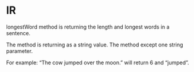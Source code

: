 # IR

longestWord method is returning the length and longest words in a sentence.

The method is returning as a string value. The method except one string parameter.


For example: “The cow jumped over the moon.” will return 6 and “jumped”.

